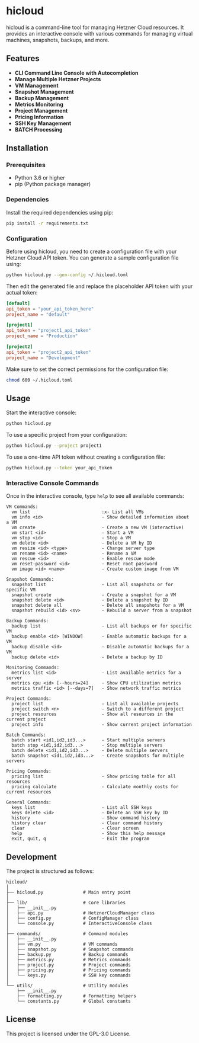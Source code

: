 # hicloud

hicloud is a command-line tool for managing Hetzner Cloud resources. It provides an interactive console with various commands for managing virtual machines, snapshots, backups, and more.

## Features

- **CLI Command Line Console with Autocompletion**
- **Manage Multiple Hetzner Projects**
- **VM Management**
- **Snapshot Management**
- **Backup Management**
- **Metrics Monitoring**
- **Project Management**
- **Pricing Information**
- **SSH Key Management**
- **BATCH Processing**

## Installation

### Prerequisites

- Python 3.6 or higher
- pip (Python package manager)

### Dependencies

Install the required dependencies using pip:

```bash
pip install -r requirements.txt
```

### Configuration

Before using hicloud, you need to create a configuration file with your Hetzner Cloud API token. You can generate a sample configuration file using:

```bash
python hicloud.py --gen-config ~/.hicloud.toml
```

Then edit the generated file and replace the placeholder API token with your actual token:

```toml
[default]
api_token = "your_api_token_here"
project_name = "default"

[project1]
api_token = "project1_api_token"
project_name = "Production"

[project2]
api_token = "project2_api_token"
project_name = "Development"
```

Make sure to set the correct permissions for the configuration file:

```bash
chmod 600 ~/.hicloud.toml
```

## Usage

Start the interactive console:

```bash
python hicloud.py
```

To use a specific project from your configuration:

```bash
python hicloud.py --project project1
```

To use a one-time API token without creating a configuration file:

```bash
python hicloud.py --token your_api_token
```

### Interactive Console Commands

Once in the interactive console, type `help` to see all available commands:

```
VM Commands:
  vm list                           :x- List all VMs
  vm info <id>                      - Show detailed information about a VM
  vm create                         - Create a new VM (interactive)
  vm start <id>                     - Start a VM
  vm stop <id>                      - Stop a VM
  vm delete <id>                    - Delete a VM by ID
  vm resize <id> <type>             - Change server type
  vm rename <id> <name>             - Rename a VM
  vm rescue <id>                    - Enable rescue mode
  vm reset-password <id>            - Reset root password
  vm image <id> <name>              - Create custom image from VM
  
Snapshot Commands:
  snapshot list                     - List all snapshots or for specific VM
  snapshot create                   - Create a snapshot for a VM
  snapshot delete <id>              - Delete a snapshot by ID
  snapshot delete all               - Delete all snapshots for a VM
  snapshot rebuild <id> <sv>        - Rebuild a server from a snapshot
  
Backup Commands:
  backup list                       - List all backups or for specific VM
  backup enable <id> [WINDOW]       - Enable automatic backups for a VM
  backup disable <id>               - Disable automatic backups for a VM
  backup delete <id>                - Delete a backup by ID 
  
Monitoring Commands:  
  metrics list <id>                 - List available metrics for a server
  metrics cpu <id> [--hours=24]     - Show CPU utilization metrics
  metrics traffic <id> [--days=7]   - Show network traffic metrics
  
Project Commands:
  project list                      - List all available projects
  project switch <n>                - Switch to a different project
  project resources                 - Show all resources in the current project
  project info                      - Show current project information
  
Batch Commands:
  batch start <id1,id2,id3...>      - Start multiple servers
  batch stop <id1,id2,id3...>       - Stop multiple servers
  batch delete <id1,id2,id3...>     - Delete multiple servers
  batch snapshot <id1,id2,id3...>   - Create snapshots for multiple servers

Pricing Commands:
  pricing list                      - Show pricing table for all resources
  pricing calculate                 - Calculate monthly costs for current resources
  
General Commands:
  keys list                         - List all SSH keys
  keys delete <id>                  - Delete an SSH key by ID
  history                           - Show command history
  history clear                     - Clear command history
  clear                             - Clear screen
  help                              - Show this help message
  exit, quit, q                     - Exit the program
```

## Development

The project is structured as follows:

```
hicloud/
│
├── hicloud.py               # Main entry point
│
├── lib/                     # Core libraries
│   ├── __init__.py
│   ├── api.py               # HetznerCloudManager class
│   ├── config.py            # ConfigManager class
│   └── console.py           # InteractiveConsole class
│
├── commands/                # Command modules
│   ├── __init__.py
│   ├── vm.py                # VM commands
│   ├── snapshot.py          # Snapshot commands
│   ├── backup.py            # Backup commands
│   ├── metrics.py           # Metrics commands
│   ├── project.py           # Project commands
│   ├── pricing.py           # Pricing commands
│   └── keys.py              # SSH key commands
│
└── utils/                   # Utility modules
    ├── __init__.py
    ├── formatting.py        # Formatting helpers
    └── constants.py         # Global constants
```

## License

This project is licensed under the GPL-3.0 License.

